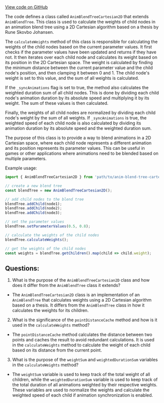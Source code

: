 [View code on GitHub](https://github.com/playcanvas/engine/src/framework/anim/controller/anim-blend-tree-2d-cartesian.js)

The code defines a class called `AnimBlendTreeCartesian2D` that extends `AnimBlendTree`. This class is used to calculate the weights of child nodes in an animation blend tree using a 2D Cartesian algorithm based on a thesis by Rune Skovbo Johansen. 

The `calculateWeights` method of this class is responsible for calculating the weights of the child nodes based on the current parameter values. It first checks if the parameter values have been updated and returns if they have not. It then iterates over each child node and calculates its weight based on its position in the 2D Cartesian space. The weight is calculated by finding the minimum distance between the current parameter value and the child node's position, and then clamping it between 0 and 1. The child node's weight is set to this value, and the sum of all weights is calculated. 

If the `_syncAnimations` flag is set to true, the method also calculates the weighted duration sum of all child nodes. This is done by dividing each child node's animation duration by its absolute speed and multiplying it by its weight. The sum of these values is then calculated. 

Finally, the weights of all child nodes are normalized by dividing each child node's weight by the sum of all weights. If `_syncAnimations` is true, the weighted speed of each child node is also calculated by dividing its animation duration by its absolute speed and the weighted duration sum. 

The purpose of this class is to provide a way to blend animations in a 2D Cartesian space, where each child node represents a different animation and its position represents its parameter values. This can be useful in games or other applications where animations need to be blended based on multiple parameters. 

Example usage:

```javascript
import { AnimBlendTreeCartesian2D } from 'path/to/anim-blend-tree-cartesian-2d.js';

// create a new blend tree
const blendTree = new AnimBlendTreeCartesian2D();

// add child nodes to the blend tree
blendTree.addChild(node1);
blendTree.addChild(node2);
blendTree.addChild(node3);

// set the parameter values
blendTree.setParameterValues(0.5, 0.8);

// calculate the weights of the child nodes
blendTree.calculateWeights();

// get the weights of the child nodes
const weights = blendTree.getChildren().map(child => child.weight);
```
## Questions: 
 1. What is the purpose of the `AnimBlendTreeCartesian2D` class and how does it differ from the `AnimBlendTree` class it extends?
- The `AnimBlendTreeCartesian2D` class is an implementation of an `AnimBlendTree` that calculates weights using a 2D Cartesian algorithm based on a thesis. It differs from the `AnimBlendTree` class in how it calculates the weights for its children.

2. What is the significance of the `pointDistanceCache` method and how is it used in the `calculateWeights` method?
- The `pointDistanceCache` method calculates the distance between two points and caches the result to avoid redundant calculations. It is used in the `calculateWeights` method to calculate the weight of each child based on its distance from the current point.

3. What is the purpose of the `weightSum` and `weightedDurationSum` variables in the `calculateWeights` method?
- The `weightSum` variable is used to keep track of the total weight of all children, while the `weightedDurationSum` variable is used to keep track of the total duration of all animations weighted by their respective weights. These variables are used to normalize the weights and calculate the weighted speed of each child if animation synchronization is enabled.